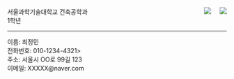 <html>
<head>
<meta charset="UTF-8">
</head>
<body>
<img 
src="https://www.seoultech.ac.kr/site/www/images/intro/img_ui01_01.gif"
style="float: right;  margin-left: 20px; margin-bottom: 10px;"
/>
<img 
src="file:///C:/Users/wjdals/Desktop/mail.naver.jpg"
style="float: right;  margin-left: 20px; margin-bottom: 10px;"
/>
서울과학기술대학교 건축공학과<br>
1학년<br>
<hr>
이름: 최정민<br>
전화번호: 010-1234-4321><br>
주소: 서울시 OO로 99길 123<br>
이메일: XXXXX@naver.com<br>
